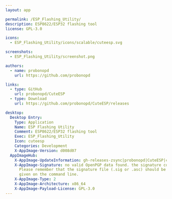 ```yaml
---
layout: app

permalink: /ESP_Flashing_Utility/
description: ESP8622/ESP32 flashing tool
license: GPL-3.0

icons:
  - ESP_Flashing_Utility/icons/scalable/cuteesp.svg

screenshots:
  - ESP_Flashing_Utility/screenshot.png

authors:
  - name: probonopd
    url: https://github.com/probonopd

links:
  - type: GitHub
    url: probonopd/CuteESP
  - type: Download
    url: https://github.com/probonopd/CuteESP/releases

desktop:
  Desktop Entry:
    Type: Application
    Name: ESP Flashing Utility
    Comment: ESP8622/ESP32 flashing tool
    Exec: ESP_Flashing_Utility
    Icon: cuteesp
    Categories: Development
    X-AppImage-Version: d008d07
  AppImageHub:
    X-AppImage-UpdateInformation: gh-releases-zsync|probonopd|CuteESP|continuous|ESP_Flashing_Utility*-x86_64.AppImage.zsync
    X-AppImage-Signature: no valid OpenPGP data found. the signature could not be verified.
      Please remember that the signature file (.sig or .asc) should be the first file
      given on the command line.
    X-AppImage-Type: 2
    X-AppImage-Architecture: x86_64
    X-AppImage-Payload-License: GPL-3.0
---
```

